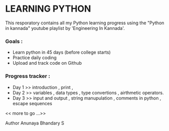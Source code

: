 # LEARNING PYTHON 
This resporatory contains all my Python learning progress using the "Python in kannada" youtube playlist by 'Engineering In Kannada'.

### Goals :
 - Learn python in 45 days (before college starts)
 - Practice daily coding
 - Upload and track code on Github

### Progress tracker :
 - Day 1 >> introduction , print  ,
 - Day 2 >> variables , data types , type convertions , airthmetic operators.
 - Day 3 >> input and output , string manupulation , comments in python , escape sequences
   
<< more to go ...>>

Author 
Anunaya Bhandary S 
